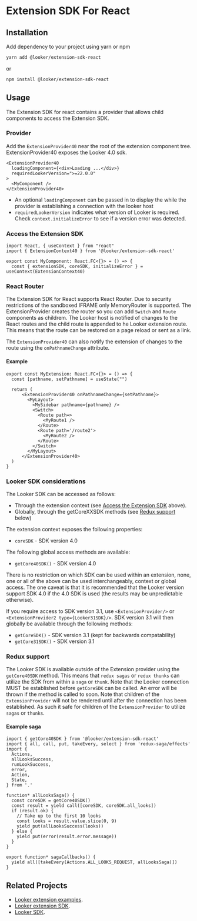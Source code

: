 # Extension SDK For React

## Installation

Add dependency to your project using yarn or npm

```sh
yarn add @looker/extension-sdk-react
```

or

```sh
npm install @looker/extension-sdk-react
```

## Usage

The Extension SDK for react contains a provider that allows child components to access the
Extension SDK.

### Provider

Add the `ExtensionProvider40` near the root of the extension component tree. ExtensionProvider40 exposes the Looker 4.0 sdk.

```tsx
<ExtensionProvider40
  loadingComponent={<div>Loading ...</div>}
  requiredLookerVersion=">=22.0.0"
>
  <MyComponent />
</ExtensionProvider40>
```

- An optional `loadingComponent` can be passed in to display the while the provider is establishing a connection with the looker host
- `requiredLookerVersion` indicates what version of Looker is required. Check `context.initializeError` to see if a version error was detected.

### Access the Extension SDK

```tsx
import React, { useContext } from "react"
import { ExtensionContext40 } from '@looker/extension-sdk-react'

export const MyComponent: React.FC<{}> = () => {
  const { extensionSDK, coreSDK, initializeError } = useContext(ExtensionContext40)

```

### React Router

The Extension SDK for React supports React Router. Due to security restrictions
of the sandboxed IFRAME only MemoryRouter is supported. The ExtensionProvider creates
the router so you can add `Switch` and `Route` components as childrem. The Looker host is notified
of changes to the React routes and the child route is appended to he Looker extension
route. This means that the route can be restored on a page reload or sent as a link.

The `ExtensionProvider40` can also notify the extension of changes to the route using the
`onPathnameChange` attribute.

#### Example

```tsx
export const MyExtension: React.FC<{}> = () => {
  const [pathname, setPathname] = useState("")

  return (
      <ExtensionProvider40 onPathnameChange={setPathname}>
        <MyLayout>
          <MySidebar pathname={pathname} />
          <Switch>
            <Route path=>
              <MyRoute1 />
            </Route>
            <Route path='/route2'>
              <MyRoute2 />
            </Route>
          </Switch>
        </MyLayout>
      </ExtensionProvider40>
  )
}
```

### Looker SDK considerations

The Looker SDK can be accessed as follows:

- Through the extension context (see [Access the Extension SDK](#access-the-extension-sdk) above).
- Globally, through the getCoreXXSDK methods (see [Redux support](#redux-support) below)

The extension context exposes the following properties:

- `coreSDK` - SDK version 4.0

The following global access methods are available:

- `getCore40SDK()` - SDK version 4.0

There is no restriction on which SDK can be used within an extension, none, one or all of the above can be used interchangeably, context or global access. The one caveat is that it is recommended that the Looker version support SDK 4.0 if the 4.0 SDK is used (the results may be unpredictable otherwise).

If you require access to SDK version 3.1, use `<ExtensionProvider/>` or `<ExtensionProvider2 type={Looker31SDK}/>`. SDK version 3.1 will then globally be available through the following methods:

- `getCoreSDK()` - SDK version 3.1 (kept for backwards compatability)
- `getCore31SDK()` - SDK version 3.1

### Redux support

The Looker SDK is available outside of the Extension provider using the `getCore40SDK` method. This means that `redux sagas` or `redux thunks` can utilize the SDK from within a `saga` or `thunk`. Note that the Looker connection MUST be established before `getCoreSDK` can be called. An error will be thrown if the method is called to soon. Note that children of the `ExtensionProvider` will not be rendered until after the connection has been established. As such it safe for children of the `ExtensionProvider` to utilize `sagas` or `thunks`.

#### Example saga

```tsx
import { getCore40SDK } from '@looker/extension-sdk-react'
import { all, call, put, takeEvery, select } from 'redux-saga/effects'
import {
  Actions,
  allLooksSuccess,
  runLookSuccess,
  error,
  Action,
  State,
} from '.'

function* allLooksSaga() {
  const coreSDK = getCore40SDK()
  const result = yield call([coreSDK, coreSDK.all_looks])
  if (result.ok) {
    // Take up to the first 10 looks
    const looks = result.value.slice(0, 9)
    yield put(allLooksSuccess(looks))
  } else {
    yield put(error(result.error.message))
  }
}

export function* sagaCallbacks() {
  yield all([takeEvery(Actions.ALL_LOOKS_REQUEST, allLooksSaga)])
}
```

## Related Projects

- [Looker extension examples](https://github.com/looker-open-source/extension-examples).
- [Looker extension SDK](https://github.com/looker-open-source/sdk-codegen/tree/main/packages/extension-sdk).
- [Looker SDK](https://github.com/looker-open-source/sdk-codegen/tree/main/packages/sdk).
